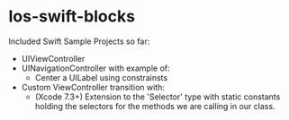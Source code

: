 # Ios-swift-blocks
Included Swift Sample Projects so far:

- UIViewController
- UINavigationController with example of: 
    - Center a UILabel using constrainsts
- Custom ViewController transition with:
    - (Xcode 7.3+) Extension to the 'Selector' type with static constants holding the selectors for the methods we are calling in our class. 
